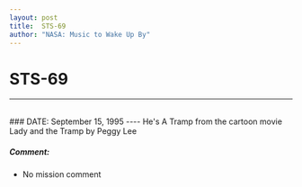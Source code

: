 ```yaml
---
layout: post
title:  STS-69
author: "NASA: Music to Wake Up By"
---
```


# STS-69
----
<br/>
### DATE: September 15, 1995
----
He's A Tramp from the cartoon movie Lady and the Tramp by Peggy Lee

##### Comment:
* No mission comment
